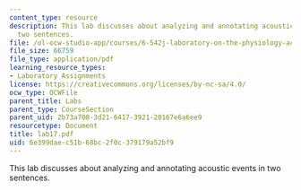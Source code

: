 ```yaml
---
content_type: resource
description: This lab discusses about analyzing and annotating acoustic events in
  two sentences.
file: /ol-ocw-studio-app/courses/6-542j-laboratory-on-the-physiology-acoustics-and-perception-of-speech-fall-2005/6e399daec51b68bc2f0c379179a52bf9_lab17.pdf
file_size: 66759
file_type: application/pdf
learning_resource_types:
- Laboratory Assignments
license: https://creativecommons.org/licenses/by-nc-sa/4.0/
ocw_type: OCWFile
parent_title: Labs
parent_type: CourseSection
parent_uid: 2b73a700-3d21-6417-3921-20167e6a6ee9
resourcetype: Document
title: lab17.pdf
uid: 6e399dae-c51b-68bc-2f0c-379179a52bf9
---
```

This lab discusses about analyzing and annotating acoustic events in two sentences.